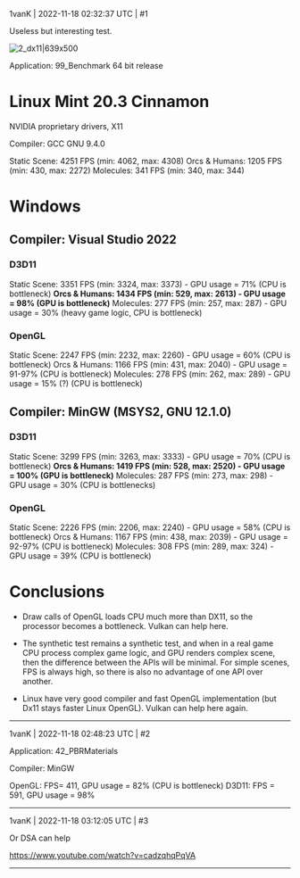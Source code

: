 1vanK | 2022-11-18 02:32:37 UTC | #1

Useless but interesting test.

![2_dx11|639x500](upload://dQI10UCRfIjzNwbwOdOHruvGwAH.jpeg)

Application: 99_Benchmark 64 bit release

# Linux Mint 20.3 Cinnamon

NVIDIA proprietary drivers, X11

Compiler: GCC GNU 9.4.0

Static Scene: 4251 FPS (min: 4062, max: 4308)
Orcs & Humans: 1205 FPS (min: 430, max: 2272)
Molecules: 341 FPS (min: 340, max: 344)

# Windows

## Compiler: Visual Studio 2022

### D3D11

Static Scene: 3351 FPS (min: 3324, max: 3373) - GPU usage = 71% (CPU is bottleneck)
**Orcs & Humans: 1434 FPS (min: 529, max: 2613) - GPU usage = 98% (GPU is bottleneck)**
Molecules: 277 FPS (min: 257, max: 287) - GPU usage = 30% (heavy game logic, CPU is bottleneck)

### OpenGL

Static Scene: 2247 FPS (min: 2232, max: 2260) - GPU usage = 60% (CPU is bottleneck)
Orcs & Humans: 1166 FPS (min: 431, max: 2040) - GPU usage = 91-97% (CPU is bottleneck)
Molecules: 278 FPS (min: 262, max: 289) - GPU usage = 15% (?) (CPU is bottleneck)

## Compiler: MinGW (MSYS2, GNU 12.1.0)

### D3D11

Static Scene: 3299 FPS (min: 3263, max: 3333) - GPU usage = 70% (CPU is bottleneck)
**Orcs & Humans: 1419 FPS (min: 528, max: 2520) - GPU usage = 100% (GPU is bottleneck)**
Molecules: 287 FPS (min: 273, max: 298) - GPU usage = 30% (CPU is bottlenecks)

### OpenGL

Static Scene: 2226 FPS (min: 2206, max: 2240) - GPU usage = 58% (CPU is bottleneck)
Orcs & Humans: 1167 FPS (min: 438, max: 2039) - GPU usage = 92-97% (CPU is bottleneck)
Molecules: 308 FPS (min: 289, max: 324) - GPU usage = 39% (CPU is bottleneck)

# Conclusions

* Draw calls of OpenGL loads CPU much more than DX11, so the processor becomes a bottleneck. Vulkan can help here.

* The synthetic test remains a synthetic test, and when in a real game CPU process complex game logic, and GPU renders complex scene, then the difference between the APIs will be minimal. For simple scenes, FPS is always high, so there is also no advantage of one API over another.

* Linux have very good compiler and fast OpenGL implementation (but Dx11 stays faster Linux OpenGL). Vulkan can help here again.

-------------------------

1vanK | 2022-11-18 02:48:23 UTC | #2

Application: 42_PBRMaterials

Compiler: MinGW

OpenGL: FPS= 411, GPU usage = 82% (CPU is bottleneck)
D3D11: FPS = 591, GPU usage = 98%

-------------------------

1vanK | 2022-11-18 03:12:05 UTC | #3

Or DSA can help

https://www.youtube.com/watch?v=cadzqhqPqVA

-------------------------

